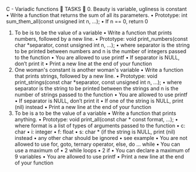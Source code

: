 C - Variadic functions 📁
TASKS 📃
0. Beauty is variable, ugliness is constant
•	Write a function that returns the sum of all its parameters.
•	Prototype: int sum_them_all(const unsigned int n, ...);
•	If n == 0, return 0
1. To be is to be the value of a variable
•	Write a function that prints numbers, followed by a new line.
•	Prototype: void print_numbers(const char *separator, const unsigned int n, ...);
•	where separator is the string to be printed between numbers and n is the number of integers passed to the function
•	You are allowed to use printf
•	If separator is NULL, don’t print it
•	Print a new line at the end of your function
2. One woman's constant is another woman's variable
•	Write a function that prints strings, followed by a new line.
•	Prototype: void print_strings(const char *separator, const unsigned int n, ...);
•	where separator is the string to be printed between the strings and n is the number of strings passed to the function
•	You are allowed to use printf
•	If separator is NULL, don’t print it
•	If one of the string is NULL, print (nil) instead
•	Print a new line at the end of your function
3. To be is a to be the value of a variable
•	Write a function that prints anything.
•	Prototype: void print_all(const char * const format, ...);
•	where format is a list of types of arguments passed to the function
•	c: char
•	i: integer
•	f: float
•	s: char * (if the string is NULL, print (nil) instead
•	any other char should be ignored
•	see example
•	You are not allowed to use for, goto, ternary operator, else, do ... while
•	You can use a maximum of
•	2 while loops
•	2 if
•	You can declare a maximum of 9 variables
•	You are allowed to use printf
•	Print a new line at the end of your function
